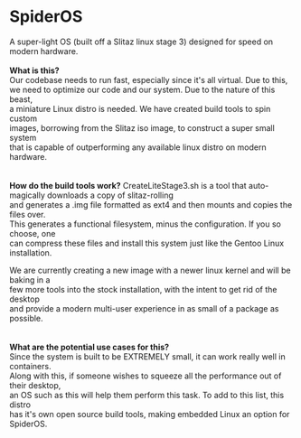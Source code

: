 # SpiderOS
A super-light OS (built off a Slitaz linux stage 3) designed for speed on modern hardware.
</br></br>
**What is this?**</br>
Our codebase needs to run fast, especially since it's all virtual. Due to this, </br>
we need to optimize our code and our system. Due to the nature of this beast, </br>
a miniature Linux distro is needed. We have created build tools to spin custom </br>
images, borrowing from the Slitaz iso image, to construct a super small system </br>
that is capable of outperforming any available linux distro on modern hardware. </br>
</br>
</br>
**How do the build tools work?**
CreateLiteStage3.sh is a tool that auto-magically downloads a copy of slitaz-rolling</br>
and generates a .img file formatted as ext4 and then mounts and copies the files over.</br>
This generates a functional filesystem, minus the configuration. If you so choose, one</br>
can compress these files and install this system just like the Gentoo Linux installation.</br>

We are currently creating a new image with a newer linux kernel and will be baking in a </br>
few more tools into the stock installation, with the intent to get rid of the desktop </br>
and provide a modern multi-user experience in as small of a package as possible. </br>
</br>
</br>
**What are the potential use cases for this?**</br>
Since the system is built to be EXTREMELY small, it can work really well in containers.</br>
Along with this, if someone wishes to squeeze all the performance out of their desktop,</br>
an OS such as this will help them perform this task. To add to this list, this distro </br>
has it's own open source build tools, making embedded Linux an option for SpiderOS. </br>
</br>
</br>


